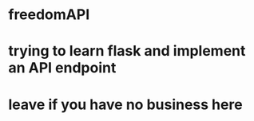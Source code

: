 # freedomAPI


# trying to learn flask and implement an API endpoint

# leave if you have no business here
